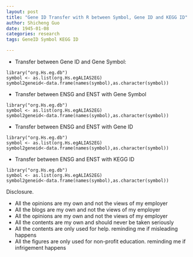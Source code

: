 ```yaml
---
layout: post
title: "Gene ID Transfer with R between Symbol, Gene ID and KEGG ID"
author: Shicheng Guo
date: 1945-01-08
categories: research
tags: GeneID Symbol KEGG ID

---
```


* Transfer between Gene ID and Gene Symbol:

```
library("org.Hs.eg.db")
symbol <- as.list(org.Hs.egALIAS2EG)
symbol2geneid<-data.frame(names(symbol),as.character(symbol))
```
* Transfer between ENSG and ENST with Gene Symbol
```
library("org.Hs.eg.db")
symbol <- as.list(org.Hs.egALIAS2EG)
symbol2geneid<-data.frame(names(symbol),as.character(symbol))
```

* Transfer between ENSG and ENST with Gene ID
```
library("org.Hs.eg.db")
symbol <- as.list(org.Hs.egALIAS2EG)
symbol2geneid<-data.frame(names(symbol),as.character(symbol))
```

* Transfer between ENSG and ENST with KEGG ID
```
library("org.Hs.eg.db")
symbol <- as.list(org.Hs.egALIAS2EG)
symbol2geneid<-data.frame(names(symbol),as.character(symbol))
```

Disclosure.
* All the opinions are my own and not the views of my employer
* All the blogs are my own and not the views of my employer
* All the opinions are my own and not the views of my employer
* All the contents are my own and should never be taken seriously
* All the contents are only used for help. reminding me if misleading happens
* All the figures are only used for non-profit education. reminding me if infrigement happens
